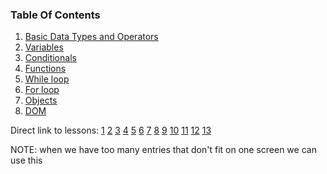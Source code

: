 ### Table Of Contents

1. [Basic Data Types and Operators](#basic-data-types)
2. [Variables](#variables)
3. [Conditionals](#if)
4. [Functions](#functions)
5. [While loop](#loops)
6. [For loop](#forLoop)
7. [Objects](#objects)
8. [DOM](#dom)


Direct link to lessons: [1](#lesson1) [2](#lesson2) [3](#lesson3) [4](#lesson4) [5](#lesson5) [6](#lesson6) [7](#lesson7) [8](#lesson8) [9](#lesson9) [10](#lesson10) [11](#lesson11) [12](#lesson12) [13](#lesson13)

NOTE: when we have too many entries that don't fit on one screen we can use this <!-- .slide: style="font-size:80%" -->
